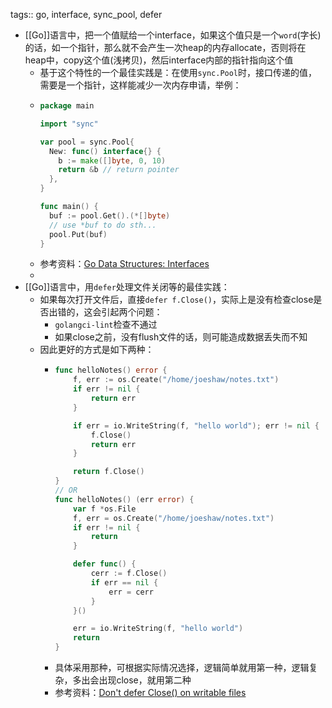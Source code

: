 tags:: go, interface, sync_pool, defer

- [[Go]]语言中，把一个值赋给一个interface，如果这个值只是一个`word`(字长)的话，如一个指针，那么就不会产生一次heap的内存allocate，否则将在heap中，copy这个值(浅拷贝)，然后interface内部的指针指向这个值
	- 基于这个特性的一个最佳实践是：在使用`sync.Pool`时，接口传递的值，需要是一个指针，这样能减少一次内存申请，举例：
	- ```go
	  package main
	  
	  import "sync"
	  
	  var pool = sync.Pool{
	    New: func() interface{} {
	      b := make([]byte, 0, 10)
	      return &b // return pointer
	    },
	  }
	  
	  func main() {
	    buf := pool.Get().(*[]byte)
	    // use *buf to do sth... 
	    pool.Put(buf)
	  }
	  ```
	- 参考资料：[Go Data Structures: Interfaces](https://research.swtch.com/interfaces)
	-
- [[Go]]语言中，用`defer`处理文件关闭等的最佳实践：
	- 如果每次打开文件后，直接`defer f.Close()`，实际上是没有检查close是否出错的，这会引起两个问题：
		- `golangci-lint`检查不通过
		- 如果close之前，没有flush文件的话，则可能造成数据丢失而不知
	- 因此更好的方式是如下两种：
		- ```go
		  func helloNotes() error {
		      f, err := os.Create("/home/joeshaw/notes.txt")
		      if err != nil {
		          return err
		      }
		  
		      if err = io.WriteString(f, "hello world"); err != nil {
		          f.Close()
		          return err
		      }
		  
		      return f.Close()
		  }
		  // OR
		  func helloNotes() (err error) {
		      var f *os.File
		      f, err = os.Create("/home/joeshaw/notes.txt")
		      if err != nil {
		          return
		      }
		  
		      defer func() {
		          cerr := f.Close()
		          if err == nil {
		              err = cerr
		          }
		      }()
		  
		      err = io.WriteString(f, "hello world")
		      return
		  }
		  ```
		- 具体采用那种，可根据实际情况选择，逻辑简单就用第一种，逻辑复杂，多出会出现close，就用第二种
		- 参考资料：[Don't defer Close() on writable files](https://www.joeshaw.org/dont-defer-close-on-writable-files/)